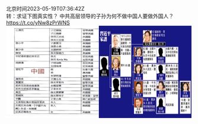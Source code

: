 北京时间2023-05-19T07:36:42Z<br>转：求证下图真实性？
中共高层领导的子孙为何不做中国人要做外国人？ https://t.co/yNw8zPrWNS<br><img src='/temp/2023/1659342276491976704_0.jpg' width='250' height='250'><img src='/temp/2023/1659342276491976704_1.jpg' width='250' height='250'><br>